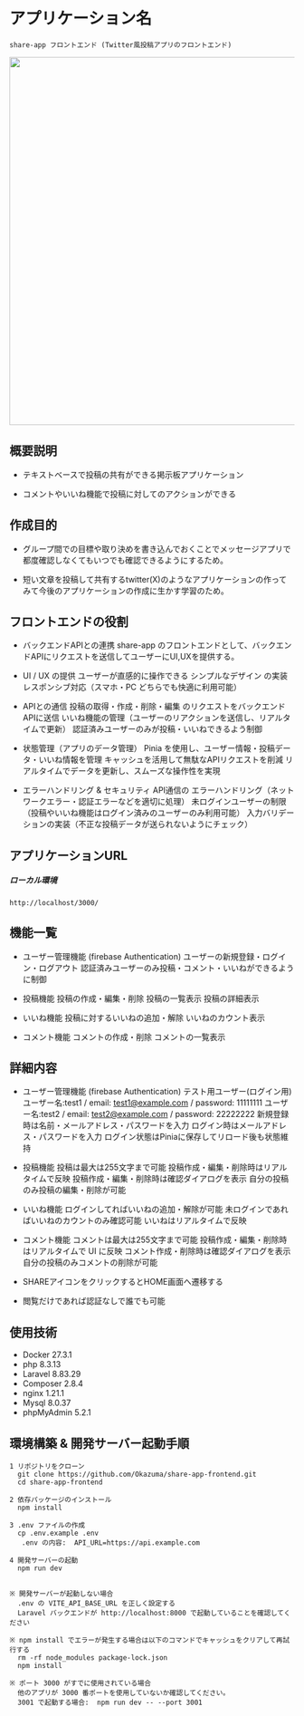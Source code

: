 # アプリケーション名
    share-app フロントエンド (Twitter風投稿アプリのフロントエンド)
<img width="650" src="https://github.com/user-attachments/assets/d1b63a9d-a6e4-409c-8b20-b1a47c6892fc">

## 概要説明
- テキストベースで投稿の共有ができる掲示板アプリケーション

- コメントやいいね機能で投稿に対してのアクションができる



## 作成目的

   - グループ間での目標や取り決めを書き込んでおくことでメッセージアプリで都度確認しなくてもいつでも確認できるようにするため。

   - 短い文章を投稿して共有するtwitter(X)のようなアプリケーションの作ってみて今後のアプリケーションの作成に生かす学習のため。




## フロントエンドの役割

- バックエンドAPIとの連携
   share-app のフロントエンドとして、バックエンドAPIにリクエストを送信してユーザーにUI,UXを提供する。

- UI / UX の提供
   ユーザーが直感的に操作できる シンプルなデザイン の実装
   レスポンシブ対応（スマホ・PC どちらでも快適に利用可能）

- APIとの通信
   投稿の取得・作成・削除・編集 のリクエストをバックエンドAPIに送信
   いいね機能の管理（ユーザーのリアクションを送信し、リアルタイムで更新）
   認証済みユーザーのみが投稿・いいねできるよう制御

- 状態管理（アプリのデータ管理）
   Pinia を使用し、ユーザー情報・投稿データ・いいね情報を管理
   キャッシュを活用して無駄なAPIリクエストを削減
   リアルタイムでデータを更新し、スムーズな操作性を実現

- エラーハンドリング & セキュリティ
   API通信の エラーハンドリング（ネットワークエラー・認証エラーなどを適切に処理）
   未ログインユーザーの制限（投稿やいいね機能はログイン済みのユーザーのみ利用可能）
   入力バリデーションの実装（不正な投稿データが送られないようにチェック）




## アプリケーションURL

##### ローカル環境

`http://localhost/3000/`




## 機能一覧

- ユーザー管理機能 (firebase Authentication)
   ユーザーの新規登録・ログイン・ログアウト
   認証済みユーザーのみ投稿・コメント・いいねができるように制御

- 投稿機能
   投稿の作成・編集・削除
   投稿の一覧表示
   投稿の詳細表示

- いいね機能
   投稿に対するいいねの追加・解除
   いいねのカウント表示

- コメント機能
   コメントの作成・削除
   コメントの一覧表示




## 詳細内容

- ユーザー管理機能 (firebase Authentication)
   テスト用ユーザー(ログイン用)
      ユーザー名:test1 / email: test1@example.com / password: 11111111
      ユーザー名:test2 / email: test2@example.com / password: 22222222
   新規登録時は名前・メールアドレス・パスワードを入力
   ログイン時はメールアドレス・パスワードを入力
   ログイン状態はPiniaに保存してリロード後も状態維持


- 投稿機能
   投稿は最大は255文字まで可能
   投稿作成・編集・削除時はリアルタイムで反映
   投稿作成・編集・削除時は確認ダイアログを表示
   自分の投稿のみ投稿の編集・削除が可能

- いいね機能
   ログインしてればいいねの追加・解除が可能
   未ログインであればいいねのカウントのみ確認可能
   いいねはリアルタイムで反映

- コメント機能
   コメントは最大は255文字まで可能
   投稿作成・編集・削除時はリアルタイムで UI に反映
   コメント作成・削除時は確認ダイアログを表示
   自分の投稿のみコメントの削除が可能

- SHAREアイコンをクリックするとHOME画面へ遷移する
- 閲覧だけであれば認証なしで誰でも可能




## 使用技術

- Docker 27.3.1
- php 8.3.13
- Laravel 8.83.29
- Composer 2.8.4
- nginx 1.21.1
- Mysql 8.0.37
- phpMyAdmin 5.2.1




## 環境構築 & 開発サーバー起動手順

    1 リポジトリをクローン
      git clone https://github.com/Okazuma/share-app-frontend.git
      cd share-app-frontend

    2 依存パッケージのインストール
      npm install

    3 .env ファイルの作成
      cp .env.example .env
       .env の内容:  API_URL=https://api.example.com

    4 開発サーバーの起動
      npm run dev


    ※ 開発サーバーが起動しない場合
      .env の VITE_API_BASE_URL を正しく設定する
      Laravel バックエンドが http://localhost:8000 で起動していることを確認してください

    ※ npm install でエラーが発生する場合は以下のコマンドでキャッシュをクリアして再試行する
      rm -rf node_modules package-lock.json
      npm install

    ※ ポート 3000 がすでに使用されている場合
      他のアプリが 3000 番ポートを使用していないか確認してください。
      3001 で起動する場合:  npm run dev -- --port 3001




